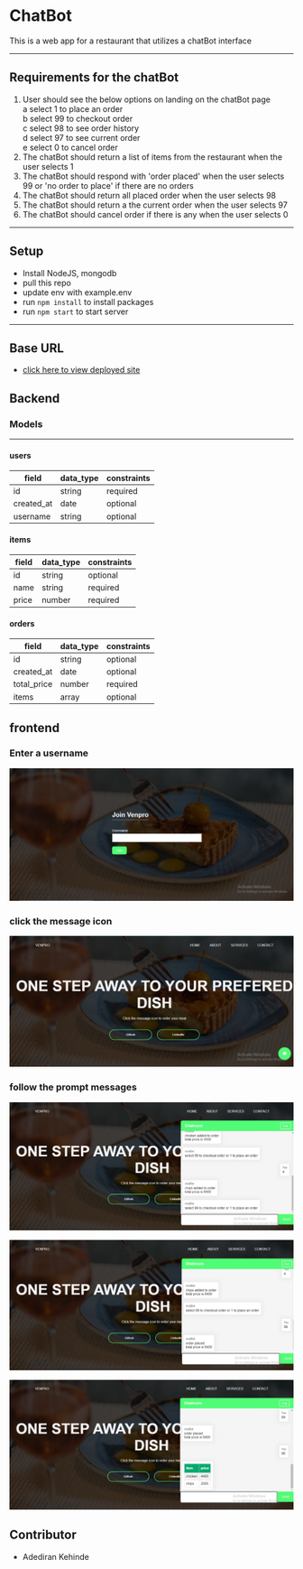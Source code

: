 # ChatBot

This is a web app for a restaurant that utilizes a chatBot interface

---

## Requirements for the chatBot

1. User should see the below options on landing on the chatBot page<br>
   a select 1 to place an order<br>
   b select 99 to checkout order<br>
   c select 98 to see order history<br>
   d select 97 to see current order<br>
   e select 0 to cancel order 
2. The chatBot should return a list of items from the restaurant when the user selects 1 
3. The chatBot should respond with 'order placed' when the user selects 99 or 'no order to place' if there are no orders 
4. The chatBot should return all placed order when the user selects 98 
5. The chatBot should return a  the current order when the user selects 97   
6. The chatBot should cancel order if there is any when the user selects 0 


---

## Setup

- Install NodeJS, mongodb
- pull this repo
- update env with example.env
-  run `npm install` to install packages
- run `npm start` to start server

---

## Base URL

- <p><a href="https://chatbot-y67d.onrender.com">click here to view deployed site</a></p> 

## Backend

### Models

---

#### users

| field      | data_type | constraints |
| ---------- | --------- | ----------- |
| id         | string    | required    |
| created_at | date      | optional    |
| username   | string    | optional   |



#### items

| field        | data_type            | constraints                |
| ------------ | -------------------- | -------------------------- |
| id           | string               | optional                   |
| name         | string               | required                   |
| price        | number               | required                   |


#### orders

| field        | data_type            | constraints                |
| ------------ | -------------------- | -------------------------- |
| id           | string               | optional                   |
| created_at   | date                 | optional                   |
|total_price   | number               | required                   |
|  items       | array                | optional                   |



## frontend

### Enter a username


![enter a username](/frontend/public/assets/Screenshot%20(8).png)


### click the message icon


![click the message icon](/frontend/public/assets/Screenshot%20(9).png)


### follow the prompt messages

![follow the prompt messages](/frontend/public/assets/Screenshot%20(10).png)


![follow the prompt messages](/frontend/public/assets/Screenshot%20(11).png)


![follow the prompt messages](/frontend/public/assets/Screenshot%20(12).png)


## Contributor

- Adediran Kehinde